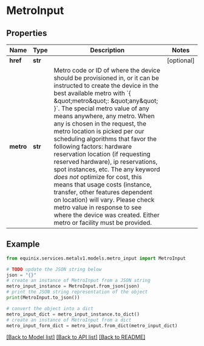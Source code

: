 # MetroInput


## Properties

Name | Type | Description | Notes
------------ | ------------- | ------------- | -------------
**href** | **str** |  | [optional] 
**metro** | **str** | Metro code or ID of where the device should be provisioned in, or it can be instructed to create the device in the best available metro with &#x60;{ \&quot;metro\&quot;: \&quot;any\&quot; }&#x60;. The special metro value of any means anywhere, any metro. When any is chosen in the request, the metro location is picked per our scheduling algorithms that favor the following factors: hardware reservation location (if requesting reserved hardware), ip reservations, spot instances, etc. The any keyword *does not* optimize for cost, this means that usage costs (instance, transfer, other features dependent on location) will vary. Please check metro value in response to see where the device was created. Either metro or facility must be provided. | 

## Example

```python
from equinix.services.metalv1.models.metro_input import MetroInput

# TODO update the JSON string below
json = "{}"
# create an instance of MetroInput from a JSON string
metro_input_instance = MetroInput.from_json(json)
# print the JSON string representation of the object
print(MetroInput.to_json())

# convert the object into a dict
metro_input_dict = metro_input_instance.to_dict()
# create an instance of MetroInput from a dict
metro_input_form_dict = metro_input.from_dict(metro_input_dict)
```
[[Back to Model list]](../README.md#documentation-for-models) [[Back to API list]](../README.md#documentation-for-api-endpoints) [[Back to README]](../README.md)


